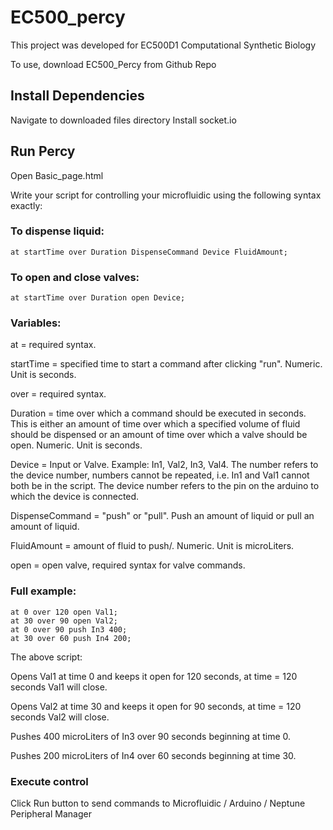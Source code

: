 # EC500_percy

This project was developed for EC500D1 Computational Synthetic Biology

To use, download EC500_Percy from Github Repo

## Install Dependencies

Navigate to downloaded files directory
Install socket.io

## Run Percy
Open Basic_page.html

Write your script for controlling your microfluidic using the following syntax exactly:

### To dispense liquid:
	at startTime over Duration DispenseCommand Device FluidAmount;
### To open and close valves:
	at startTime over Duration open Device;

### Variables:

at = required syntax.

startTime = specified time to start a command after clicking "run". Numeric. Unit is seconds.

over = required syntax.

Duration = time over which a command should be executed in seconds. This is either an amount of time over which a specified volume of fluid should be dispensed or an amount of time over which a valve should be open. Numeric. Unit is seconds.
	
Device = Input or Valve. Example: In1, Val2, In3, Val4. The number refers to the device number, numbers cannot be repeated, i.e. In1 and Val1 cannot both be in the script. The device number refers to the pin on the arduino to which the device is connected.
	
DispenseCommand = "push" or "pull". Push an amount of liquid or pull an amount of liquid.
	
FluidAmount = amount of fluid to push/. Numeric. Unit is microLiters.

open = open valve, required syntax for valve commands.

### Full example:

	at 0 over 120 open Val1;
	at 30 over 90 open Val2;
	at 0 over 90 push In3 400;
	at 30 over 60 push In4 200;

The above script:

Opens Val1 at time 0 and keeps it open for 120 seconds, at time = 120 seconds Val1 will close.

Opens Val2 at time 30 and keeps it open for 90 seconds, at time = 120 seconds Val2 will close.

Pushes 400 microLiters of In3 over 90 seconds beginning at time 0.

Pushes 200 microLiters of In4 over 60 seconds beginning at time 30.

### Execute control
Click Run button to send commands to Microfluidic / Arduino / Neptune Peripheral Manager

